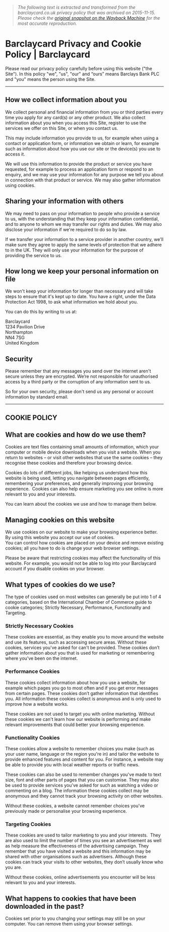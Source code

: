 > *The following text is extracted and transformed from the barclaycard.co.uk privacy policy that was archived on 2015-11-15. Please check the [original snapshot on the Wayback Machine](https://web.archive.org/web/20151115000636id_/http%3A//www.barclaycard.co.uk/personal/privacy-policy) for the most accurate reproduction.*

# Barclaycard Privacy and Cookie Policy | Barclaycard

Please read our privacy policy carefully before using this website ("the Site"). In this policy "we", "us", "our" and “ours” means Barclays Bank PLC and "you" means the person using the Site.

* * *

##  How we collect information about you

We collect personal and financial information from you or third parties every time you apply for any card(s) or any other product. We also collect information about you when you access this Site, register to use the services we offer on this Site, or when you contact us.

This may include information you provide to us, for example when using a contact or application form, or information we obtain or learn, for example such as information about how you use our site or the device(s) you use to access it.

We will use this information to provide the product or service you have requested, for example to process an application form or respond to an enquiry, and we may use your information for any purpose we tell you about in connection with that product or service. We may also gather information using cookies.

##  Sharing your information with others

We may need to pass on your information to people who provide a service to us, with the understanding that they keep your information confidential, and to anyone to whom we may transfer our rights and duties. We may also disclose your information if we're required to do so by law.

If we transfer your information to a service provider in another country, we'll make sure they agree to apply the same levels of protection that we adhere to in the UK. They will only use your information for the purpose of providing the service to us.

##  How long we keep your personal information on file

We won't keep your information for longer than necessary and will take steps to ensure that it's kept up to date. You have a right, under the Data Protection Act 1998, to ask what information we hold about you.

You can do this by writing to us at:  

Barclaycard  
1234 Pavilion Drive  
Northampton  
NN4 7SG  
United Kingdom

##  Security

Please remember that any messages you send over the internet aren't secure unless they are encrypted. We’re not responsible for unauthorised access by a third party or the corruption of any information sent to us.

So for your own security, please don't send us any personal or account information by standard email.

* * *

##  COOKIE POLICY

##  What are cookies and how do we use them?

Cookies are text files containing small amounts of information, which your computer or mobile device downloads when you visit a website. When you return to websites – or visit other websites that use the same cookies – they recognise these cookies and therefore your browsing device.

Cookies do lots of different jobs, like helping us understand how this website is being used, letting you navigate between pages efficiently, remembering your preferences, and generally improving your browsing experience.  Cookies can also help ensure marketing you see online is more relevant to you and your interests.

You can learn about the cookies we use and how to manage them below.

##  Managing cookies on this website

We use cookies on our website to make your browsing experience better. By using this website you accept our use of cookies.  
You can control how cookies are placed on your device and remove existing cookies; all you have to do is change your web browser settings.

Please be aware that restricting cookies may affect the functionality of this website. For example, you would not be able to log into your Barclaycard account if you disable cookies on your browser.    

##  What types of cookies do we use?

The type of cookies used on most websites can generally be put into 1 of 4 categories, based on the International Chamber of Commerce guide to cookie categories; Strictly Necessary, Performance, Functionality and Targeting.

###  Strictly Necessary Cookies

These cookies are essential, as they enable you to move around the website and use its features, such as accessing secure areas. Without these cookies, services you've asked for can't be provided. These cookies don’t gather information about you that is used for marketing or remembering where you've been on the internet.

###  Performance Cookies

These cookies collect information about how you use a website, for example which pages you go to most often and if you get error messages from certain pages. These cookies don’t gather information that identifies you. All information these cookies collect is anonymous and is only used to improve how a website works.

These cookies are not used to target you with online marketing. Without these cookies we can't learn how our website is performing and make relevant improvements that could better your browsing experience.

###  Functionality Cookies

These cookies allow a website to remember choices you make (such as your user name, language or the region you're in) and tailor the website to provide enhanced features and content for you. For instance, a website may be able to provide you with local weather reports or traffic news.

These cookies can also be used to remember changes you've made to text size, font and other parts of pages that you can customise. They may also be used to provide services you've asked for such as watching a video or commenting on a blog. The information these cookies collect may be anonymous and they cannot track your browsing activity on other websites.

Without these cookies, a website cannot remember choices you've previously made or personalise your browsing experience.

###  Targeting Cookies

These cookies are used to tailor marketing to you and your interests.  They are also used to limit the number of times you see an advertisement as well as help measure the effectiveness of the advertising campaign. They remember that you have visited a website and this information may be shared with other organisations such as advertisers. Although these cookies can track your visits to other websites, they don’t usually know who you are.

Without these cookies, online advertisements you encounter will be less relevant to you and your interests.

##  What happens to cookies that have been downloaded in the past?

Cookies set prior to you changing your settings may still be on your computer. You can remove them using your browser settings.
